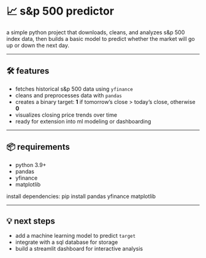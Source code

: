 # 📈 s&p 500 predictor

a simple python project that downloads, cleans, and analyzes s&p 500 index data, then builds a basic model to predict whether the market will go up or down the next day.

---

## 🛠 features
- fetches historical s&p 500 data using `yfinance`
- cleans and preprocesses data with `pandas`
- creates a binary target: **1** if tomorrow’s close > today’s close, otherwise **0**
- visualizes closing price trends over time
- ready for extension into ml modeling or dashboarding


---

## 📦 requirements
- python 3.9+
- pandas
- yfinance
- matplotlib

install dependencies:
pip install pandas yfinance matplotlib

---

## 💡 next steps
- add a machine learning model to predict `target`
- integrate with a sql database for storage
- build a streamlit dashboard for interactive analysis
